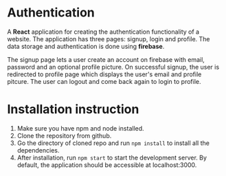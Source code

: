 # Authentication

A **React** application for creating the authentication functionality of a website. The application has three pages: signup, login and profile. The data storage and authentication is done using **firebase**.

The signup page lets a user create an account on firebase with email, password and an optional profile picture. On successful signup, the user is redirected to profile page which displays the user's email and profile pitcure. The user can logout and come back again to login to profile.
# Installation instruction
1. Make sure you have npm and node installed.
2. Clone the repository from github.
3. Go the directory of cloned repo and run `npm install` to install all the dependencies. 
4. After installation, run `npm start` to start the development server. By default, the application should be accessible at localhost:3000.
